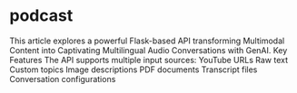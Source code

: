 # podcast
This article explores a powerful Flask-based API transforming Multimodal Content into Captivating Multilingual Audio Conversations with GenAI. Key Features The API supports multiple input sources: YouTube URLs Raw text Custom topics Image descriptions PDF documents Transcript files Conversation configurations  
